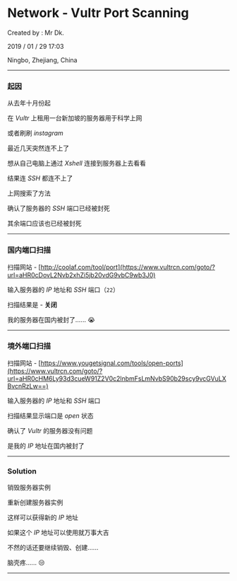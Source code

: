 # Network - Vultr Port Scanning

Created by : Mr Dk.

2019 / 01 / 29 17:03

Ningbo, Zhejiang, China

---

### 起因

从去年十月份起

在 _Vultr_ 上租用一台新加坡的服务器用于科学上网

或者刷刷 _instagram_

最近几天突然连不上了

想从自己电脑上通过 _Xshell_ 连接到服务器上去看看

结果连 _SSH_ 都连不上了

上网搜索了方法

确认了服务器的 _SSH_ 端口已经被封死

其余端口应该也已经被封死

---

### 国内端口扫描

扫描网站 - [http://coolaf.com/tool/port](https://www.vultrcn.com/goto/?url=aHR0cDovL2Nvb2xhZi5jb20vdG9vbC9wb3J0)

输入服务器的 _IP_ 地址和 _SSH_ 端口（`22`）

扫描结果是 - __关闭__

我的服务器在国内被封了...... :sob:

---

### 境外端口扫描

扫描网站 - [https://www.yougetsignal.com/tools/open-ports](https://www.vultrcn.com/goto/?url=aHR0cHM6Ly93d3cueW91Z2V0c2lnbmFsLmNvbS90b29scy9vcGVuLXBvcnRzLw==)

输入服务器的 _IP_ 地址和 _SSH_ 端口

扫描结果显示端口是 _open_ 状态

确认了 _Vultr_ 的服务器没有问题

是我的 _IP_ 地址在国内被封了

---

### Solution

销毁服务器实例

重新创建服务器实例

这样可以获得新的 _IP_ 地址

如果这个 _IP_ 地址可以使用就万事大吉

不然的话还要继续销毁、创建......

脑壳疼...... :unamused:

---

